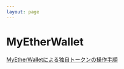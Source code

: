 ```yaml
---
layout: page
---
```


# MyEtherWallet

[MyEtherWalletによる独自トークンの操作手順](https://ico-sys.com/myetherwallet_token/)
